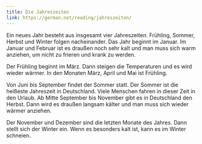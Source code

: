 ```yaml
---
title: Die Jahreszeiten
link: https://german.net/reading/jahreszeiten/
---
```


Ein neues Jahr besteht aus insgesamt vier Jahreszeiten. Frühling, Sommer, Herbst und Winter folgen nacheinander. Das Jahr beginnt im Januar. Im Januar und Februar ist es draußen noch sehr kalt und man muss sich warm anziehen, um nicht zu frieren und krank zu werden.

Der Frühling beginnt im März. Dann steigen die Temperaturen und es wird wieder wärmer. In den Monaten März, April und Mai ist Frühling.

Von Juni bis September findet der Sommer statt. Der Sommer ist die heißeste Jahreszeit in Deutschland. Viele Menschen fahren in dieser Zeit in den Urlaub. Ab Mitte September bis November gibt es in Deutschland den Herbst. Dann wird es draußen langsam kälter und man muss sich wieder wärmer anziehen.

Der November und Dezember sind die letzten Monate des Jahres. Dann stellt sich der Winter ein. Wenn es besonders kalt ist, kann es im Winter schneien.